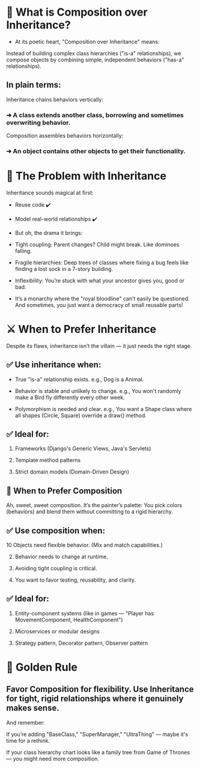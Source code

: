 # 🧩 What is Composition over Inheritance?
- At its poetic heart, "Composition over Inheritance" means:

Instead of building complex class hierarchies ("is-a" relationships), we compose objects by combining simple, independent behaviors ("has-a" relationships).

## In plain terms:

Inheritance chains behaviors vertically:
### ➔ A class extends another class, borrowing and sometimes overwriting behavior.

 Composition assembles behaviors horizontally:
### ➔ An object contains other objects to get their functionality.

# 📜 The Problem with Inheritance
Inheritance sounds magical at first:

- Reuse code ✔️

- Model real-world relationships ✔️

- But oh, the drama it brings:

- Tight coupling: Parent changes? Child might break. Like dominoes falling.

- Fragile hierarchies: Deep trees of classes where fixing a bug feels like finding a lost sock in a 7-story building.

- Inflexibility: You’re stuck with what your ancestor gives you, good or bad.

- It’s a monarchy where the "royal bloodline" can’t easily be questioned. And sometimes, you just want a democracy of small reusable parts!

# ⚔️ When to Prefer Inheritance
Despite its flaws, inheritance isn't the villain — it just needs the right stage.

## ✅ Use inheritance when:

- True "is-a" relationship exists.
e.g., Dog is a Animal.

- Behavior is stable and unlikely to change.
e.g., You won't randomly make a Bird fly differently every other week.

- Polymorphism is needed and clear.
e.g., You want a Shape class where all shapes (Circle, Square) override a draw() method.

## ✅ Ideal for:

1) Frameworks (Django's Generic Views, Java's Servlets)

2) Template method patterns

3) Strict domain models (Domain-Driven Design)

## 🎨 When to Prefer Composition
Ah, sweet, sweet composition. It’s the painter’s palette:
You pick colors (behaviors) and blend them without committing to a rigid hierarchy.

## ✅ Use composition when:

10 Objects need flexible behavior.
(Mix and match capabilities.)

2) Behavior needs to change at runtime.

3) Avoiding tight coupling is critical.

4) You want to favor testing, reusability, and clarity.

## ✅ Ideal for:

1) Entity-component systems (like in games — "Player has MovementComponent, HealthComponent")

2) Microservices or modular designs

3) Strategy pattern, Decorator pattern, Observer pattern


# 🧠 Golden Rule
## Favor Composition for flexibility. Use Inheritance for tight, rigid relationships where it genuinely makes sense.

And remember:

If you’re adding "BaseClass," "SuperManager," "UltraThing" — maybe it's time for a rethink.

If your class hierarchy chart looks like a family tree from Game of Thrones — you might need more composition.



